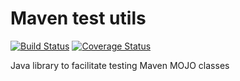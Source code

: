 # Maven test utils

[![Build Status](https://travis-ci.org/CJSCommonPlatform/maven-test-utils.svg?branch=master)](https://travis-ci.org/CJSCommonPlatform/maven-test-utils)
[![Coverage Status](https://coveralls.io/repos/github/CJSCommonPlatform/maven-test-utils/badge.svg?branch=master)](https://coveralls.io/github/CJSCommonPlatform/maven-test-utils?branch=master) 


Java library to facilitate testing Maven MOJO classes
